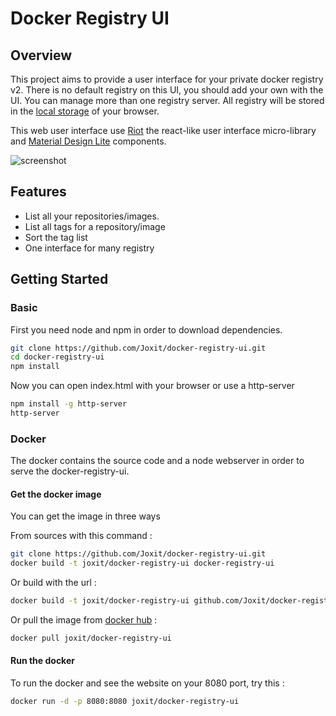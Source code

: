 # Docker Registry UI

## Overview
This project aims to provide a user interface for your private docker registry v2.
There is no default registry on this UI, you should add your own with the UI.
You can manage more than one registry server.
All registry will be stored in the [local storage](https://en.wikipedia.org/wiki/Web_storage#Local_and_session_storage) of your browser.

This web user interface use [Riot](https://github.com/Riot/riot) the react-like user interface micro-library and [Material Design Lite](https://github.com/google/material-design-lite) components.

![screenshot](https://raw.github.com/Joxit/docker-registry-ui/master/screenshot.png "Screenshot of Docker Registry UI")

## Features

 * List all your repositories/images.
 * List all tags for a repository/image
 * Sort the tag list
 * One interface for many registry

## Getting Started
### Basic

First you need node and npm in order to download dependencies.

```sh
git clone https://github.com/Joxit/docker-registry-ui.git
cd docker-registry-ui
npm install
```

Now you can open index.html with your browser or use a http-server
```sh
npm install -g http-server
http-server
```
### Docker
The docker contains the source code and a node webserver in order to serve the docker-registry-ui.

#### Get the docker image
You can get the image in three ways

From sources with this command :
```sh
git clone https://github.com/Joxit/docker-registry-ui.git
docker build -t joxit/docker-registry-ui docker-registry-ui
```

Or build with the url :
 ```sh
docker build -t joxit/docker-registry-ui github.com/Joxit/docker-registry-ui
```

Or pull the image from [docker hub](https://hub.docker.com/r/joxit/docker-registry-ui/) :
```sh
docker pull joxit/docker-registry-ui
```

#### Run the docker
To run the docker and see the website on your 8080 port, try this :
```sh
docker run -d -p 8080:8080 joxit/docker-registry-ui
```
